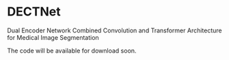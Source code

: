 # DECTNet
Dual Encoder Network Combined Convolution and Transformer Architecture for Medical Image Segmentation

The code will be available for download soon.
